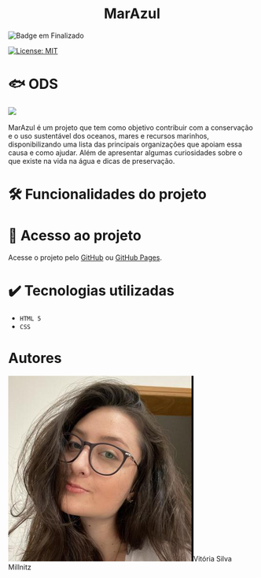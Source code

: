 <h1 align="center"> MarAzul </h1>

![Badge em Finalizado](http://img.shields.io/static/v1?label=STATUS&message=%20FINALIZADO&color=GREEN&style=for-the-badge)

[![License: MIT](https://img.shields.io/badge/License-MIT-yellow.svg)](https://opensource.org/licenses/MIT)

# 🐟 ODS

<img src="https://brasil.un.org/profiles/undg_country/themes/custom/undg/images/SDGs/pt-br/SDG-14.svg"/>

MarAzul é um projeto que tem como objetivo contribuir com a conservação e o uso sustentável dos oceanos, mares e recursos marinhos, disponibilizando uma lista das principais organizações que apoiam essa causa e como ajudar.
Além de apresentar algumas curiosidades sobre o que existe na vida na água e dicas de preservação.

# 🛠️ Funcionalidades do projeto

# 📁 Acesso ao projeto

Acesse o projeto pelo [GitHub](https://github.com/vitoriamillnitz/Marazul) ou [GitHub Pages](https://vitoriamillnitz.github.io/Marazul/).


# ✔️ Tecnologias utilizadas

- ``HTML 5``
- ``CSS``

# Autores
![Vitória Millnitz](image-1.png)Vitória Silva Millnitz
